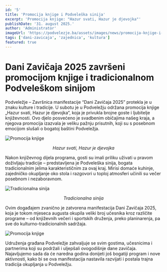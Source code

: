 ```yaml
---
id: '5'
title: 'Promocija knjige i Podveleška sinija'
excerpt: 'Promocija knjige: "Hazur svati, Hazur je djevojka"'
publishDate: '31. august 2025.'
author: 'Administrator'
imageUrl: 'https://podvelezje.ba/assets/images/news/promocija-knjige-i-sinija/promocija-knjige-2.JPG'
tags: ['dani-zavicaja', 'zajednica', 'kultura']
featured: true
---
```


# Dani Zavičaja 2025 završeni promocijom knjige i tradicionalnom Podveleškom sinijom

Podveležje – Završnica manifestacije “Dani Zavičaja 2025” protekla je u znaku kulture i tradicije. U subotu je u Podveležju održana promocija knjige „Hazur svati, Hazur je djevojka“, koja je privukla brojne goste i ljubitelje književnosti. Ovo djelo posvećeno je svadbenim običajima našeg kraja, a njegova promocija izazvala je veliku pažnju prisutnih, koji su s posebnom emocijom slušali o bogatoj baštini Podveležja.

![Promocija knjige](https://podvelezje.ba/assets/images/news/promocija-knjige-i-sinija/promocija-knjige-1.JPG)<center>*Hazur svati, Hazur je djevojka*</center>

Nakon književnog dijela programa, gosti su imali priliku uživati u pravom doživljaju tradicije – predstavljena je Podveleška sinija, bogata tradicionalnim jelima karakterističnim za ovaj kraj. Mirisi domaće kuhinje, zajedničko okupljanje oko stola i razgovori u toploj atmosferi učinili su večer posebnom i nezaboravnom.

![Tradicionalna sinija](https://podvelezje.ba/assets/images/news/promocija-knjige-i-sinija/tradicionalna-sinija-kolaz.png)<center>*Tradicionalna sinija*</center>

Ovim događajem zvanično je zatvorena manifestacija Dani Zavičaja 2025, koja je tokom mjeseca augusta okupila veliki broj učesnika kroz različite programe – od književnih večeri i sportskih druženja, preko planinarenja, pa sve do kulturno-tradicionalnih sadržaja.

![Promocija knjige](https://podvelezje.ba/assets/images/news/promocija-knjige-i-sinija/promocija-knjige-3.PNG)

Udruženja građana Podveležje zahvaljuje se svim gostima, učesnicima i partnerima koji su podržali i uljepšali ovogodišnje dane zavičaja. Najavljujemo sada da će naredna godina donijeti još bogatiji program i nove aktivnosti, kako bi se ova manifestacija nastavila razvijati i postala trajna tradicija okupljanja u Podveležju.
